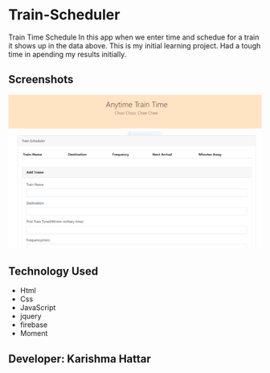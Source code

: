 # Train-Scheduler

Train Time Schedule
In this app when we enter time and schedue for a train it shows up in the data above.
This is my initial learning project. Had a tough time in apending my results initially.

## Screenshots
![ Train-Scheduler! ](https://github.com/kaur1081/Train-Scheduler-/blob/master/train.PNG)

## Technology Used
- Html
- Css
- JavaScript
- jquery
- firebase
- Moment

## Developer: Karishma Hattar
